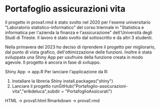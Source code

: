 # Portafoglio assicurazioni vita

Il progetto in prova1.rmd è stato svolto nel 2020 per l'eseme universitario "Laboratorio statistico-informatico" del corso triennale in "Statistica e informatica per l'azienda la finanza e l'assicurazione" dell'Università degli Studi di Trieste. Il lavoro è stato svolto dal sottoscritto e da altri 3 studenti. 

Nella primavera del 2023 ho deciso di riprendere il progetto per migliorarlo, dal punto di vista grafico, dell'ottimizzazione delle funzioni. Inoltre è stata sviluppata una Shiny App per usufruire della funzione creata in modo agevole. 
Il progetto è ancora in fase di sviluppo.

Shiny App -> app.R
Per lanciare l'applicazione da R:
1. Installare la libreria Shiny
  install.packages("shiny")
2. Lanciare il progetto
  runGitHub("Portafoglio-assicurazioni-vita","erikdeluca",subdir = "PortafoglioAssicurati")

HTML -> prova1.html
Rmarkdown -> prova1.rmd


